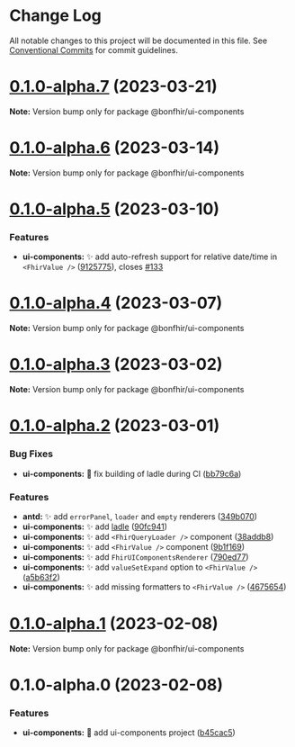 # Change Log

All notable changes to this project will be documented in this file.
See [Conventional Commits](https://conventionalcommits.org) for commit guidelines.

# [0.1.0-alpha.7](https://github.com/bonfhir/bonfhir/compare/@bonfhir/ui-components@0.1.0-alpha.6...@bonfhir/ui-components@0.1.0-alpha.7) (2023-03-21)

**Note:** Version bump only for package @bonfhir/ui-components





# [0.1.0-alpha.6](https://github.com/bonfhir/bonfhir/compare/@bonfhir/ui-components@0.1.0-alpha.5...@bonfhir/ui-components@0.1.0-alpha.6) (2023-03-14)

**Note:** Version bump only for package @bonfhir/ui-components





# [0.1.0-alpha.5](https://github.com/bonfhir/bonfhir/compare/@bonfhir/ui-components@0.1.0-alpha.4...@bonfhir/ui-components@0.1.0-alpha.5) (2023-03-10)


### Features

* **ui-components:** :sparkles: add auto-refresh support for relative date/time in `<FhirValue />` ([9125775](https://github.com/bonfhir/bonfhir/commit/91257754c7d049e568004bdd7f76ec2dd4aa7cff)), closes [#133](https://github.com/bonfhir/bonfhir/issues/133)





# [0.1.0-alpha.4](https://github.com/bonfhir/bonfhir/compare/@bonfhir/ui-components@0.1.0-alpha.3...@bonfhir/ui-components@0.1.0-alpha.4) (2023-03-07)

**Note:** Version bump only for package @bonfhir/ui-components





# [0.1.0-alpha.3](https://github.com/bonfhir/bonfhir/compare/@bonfhir/ui-components@0.1.0-alpha.2...@bonfhir/ui-components@0.1.0-alpha.3) (2023-03-02)

**Note:** Version bump only for package @bonfhir/ui-components





# [0.1.0-alpha.2](https://github.com/bonfhir/bonfhir/compare/@bonfhir/ui-components@0.1.0-alpha.1...@bonfhir/ui-components@0.1.0-alpha.2) (2023-03-01)


### Bug Fixes

* **ui-components:** :green_heart: fix building of ladle during CI ([bb79c6a](https://github.com/bonfhir/bonfhir/commit/bb79c6a3a2b2c8300488318cb4187547297a681f))


### Features

* **antd:** :sparkles: add `errorPanel`, `loader` and `empty` renderers ([349b070](https://github.com/bonfhir/bonfhir/commit/349b070bc2837d0fcdcd84d8c2e6ffa6593a3de2))
* **ui-components:** :sparkles: add [ladle](https://ladle.dev/) ([90fc941](https://github.com/bonfhir/bonfhir/commit/90fc941f7ff749c7f1a845c169a6c83dbf9957ee))
* **ui-components:** :sparkles: add `<FhirQueryLoader />` component ([38addb8](https://github.com/bonfhir/bonfhir/commit/38addb8c11c570a71c36f509b67079f2e74f7bad))
* **ui-components:** :sparkles: add `<FhirValue />` component ([9b1f169](https://github.com/bonfhir/bonfhir/commit/9b1f16905739dea6b2660643bc834380fd383c83))
* **ui-components:** :sparkles: add `FhirUIComponentsRenderer` ([790ed77](https://github.com/bonfhir/bonfhir/commit/790ed77f5e3deec5865b3688ec79afee566b88ba))
* **ui-components:** :sparkles: add `valueSetExpand` option to `<FhirValue />` ([a5b63f2](https://github.com/bonfhir/bonfhir/commit/a5b63f2f218dcd74f0cccdbbbe726f8325a5a803))
* **ui-components:** :sparkles: add missing formatters to `<FhirValue />` ([4675654](https://github.com/bonfhir/bonfhir/commit/46756541ca66f34b1d0e8864371b557d6b71740f))





# [0.1.0-alpha.1](https://github.com/bonfhir/bonfhir/compare/@bonfhir/ui-components@0.1.0-alpha.0...@bonfhir/ui-components@0.1.0-alpha.1) (2023-02-08)

**Note:** Version bump only for package @bonfhir/ui-components





# 0.1.0-alpha.0 (2023-02-08)


### Features

* **ui-components:** :tada: add ui-components project ([b45cac5](https://github.com/bonfhir/bonfhir/commit/b45cac53438ca1b3a28fa346188fc8dc4c7e254f))
